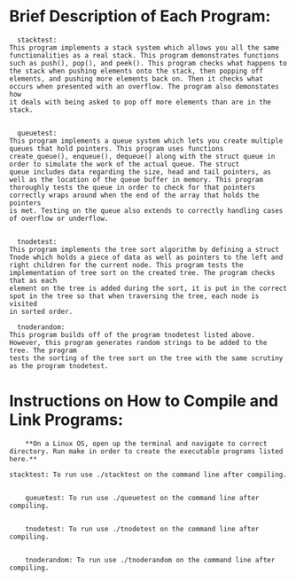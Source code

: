 # Brief Description of Each Program:

      stacktest:
	This program implements a stack system which allows you all the same functionalities as a real stack. This program demonstrates functions
	such as push(), pop(), and peek(). This program checks what happens to the stack when pushing elements onto the stack, then popping off
	elements, and pushing more elements back on. Then it checks what occurs when presented with an overflow. The program also demonstates how
	it deals with being asked to pop off more elements than are in the stack.


      queuetest:
	This program implements a queue system which lets you create multiple queues that hold pointers. This program uses functions
	create_queue(), enqueue(), dequeue() along with the struct queue in order to simulate the work of the actual queue. The struct
	queue includes data regarding the size, head and tail pointers, as well as the location of the queue buffer in memory. This program
	thoroughly tests the queue in order to check for that pointers correctly wraps around when the end of the array that holds the pointers
	is met. Testing on the queue also extends to correctly handling cases of overflow or underflow. 


      tnodetest:
	This program implements the tree sort algorithm by defining a struct Tnode which holds a piece of data as well as pointers to the left and
	right children for the current node. This program tests the implementation of tree sort on the created tree. The program checks that as each
	element on the tree is added during the sort, it is put in the correct spot in the tree so that when traversing the tree, each node is visited
	in sorted order.

      tnoderandom:
	This program builds off of the program tnodetest listed above. However, this program generates random strings to be added to the tree. The program
	tests the sorting of the tree sort on the tree with the same scrutiny as the program tnodetest.


# Instructions on How to Compile and Link Programs:

        **On a Linux OS, open up the terminal and navigate to correct directory. Run make in order to create the executable programs listed here.** 
				   
	stacktest: To run use ./stacktest on the command line after compiling.


        queuetest: To run use ./queuetest on the command line after compiling.


        tnodetest: To run use ./tnodetest on the command line after compiling.


        tnoderandom: To run use ./tnoderandom on the command line after compiling.
